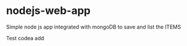 # nodejs-web-app
Simple node js app integrated with mongoDB to save and list the ITEMS

Test codea add
